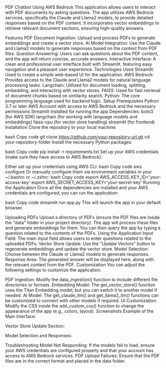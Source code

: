 PDF Chatbot Using AWS Bedrock
This application allows users to interact with PDF documents by asking questions. The app utilizes AWS Bedrock services, specifically the Claude and Llama2 models, to provide detailed responses based on the PDF content. It incorporates vector embeddings to retrieve relevant document sections, ensuring high-quality answers.

Features
PDF Document Ingestion: Upload and process PDFs to generate embeddings and create a vector store.
AI Model Integration: Use the Claude and Llama2 models to generate responses based on the context from PDF files.
Question Answering: Users can ask questions about the PDF content, and the app will return concise, accurate answers.
Interactive Interface: A clean and professional user interface built with Streamlit, featuring easy navigation and a pleasant user experience.
Technologies Used
Streamlit: Used to create a simple web-based UI for the application.
AWS Bedrock: Provides access to the Claude and Llama2 models for natural language processing tasks.
Langchain: Utilized for document loading, splitting, embedding, and interacting with vector stores.
FAISS: Used for fast retrieval of document chunks based on similarity search.
Python: The core programming language used for backend logic.
Setup
Prerequisites
Python 3.7 or later
AWS Account with access to AWS Bedrock and the necessary permissions
Streamlit installed for running the app
Dependencies:
boto3 (for AWS SDK)
langchain (for working with language models and embeddings)
faiss-cpu (for vector store handling)
streamlit (for frontend)
Installation
Clone the repository to your local machine:

bash
Copy code
git clone https://github.com/your-repository-url.git
cd your-repository-folder
Install the necessary Python packages:

bash
Copy code
pip install -r requirements.txt
Set up your AWS credentials (make sure they have access to AWS Bedrock):

Either set up your credentials using AWS CLI:
bash
Copy code
aws configure
Or manually configure them via environment variables in your ~/.bashrc or ~/.zshrc:
bash
Copy code
export AWS_ACCESS_KEY_ID='your-access-key'
export AWS_SECRET_ACCESS_KEY='your-secret-key'
Running the Application
Once all the dependencies are installed and your AWS credentials are configured, you can run the application:

bash
Copy code
streamlit run app.py
This will launch the app in your default browser.

Uploading PDFs
Upload a directory of PDFs (ensure the PDF files are inside the "data" folder in your project directory).
The app will process these files and generate embeddings for them.
You can then query the app by typing a question related to the contents of the PDFs.
Using the Application
Input Field: The main input field allows users to enter questions related to the uploaded PDFs.
Vector Store Update: Use the "Update Vectors" button to regenerate embeddings and update the vector store.
Model Selection: Choose between the Claude or Llama2 models to generate responses.
Response Area: The generated answer will be displayed here, along with the relevant context from the PDF.
Customization
You can adjust the following settings to customize the application:

PDF Ingestion: Modify the data_ingestion() function to include different file directories or formats.
Embedding Model: The get_vector_store() function uses the Titan Embedding model, but you can switch it to another model if needed.
AI Model: The get_claude_llm() and get_llama2_llm() functions can be customized to connect with other models if required.
UI Customization: Modify the CSS inside the add_custom_css() function to change the appearance of the app (e.g., colors, layout).
Screenshots
Example of the Main Interface:

Vector Store Update Section:

Model Selection and Responses:

Troubleshooting
Model Not Responding: If the models fail to load, ensure your AWS credentials are configured properly and that your account has access to AWS Bedrock services.
PDF Upload Failures: Ensure that the PDF files are in the correct format and placed in the data folder.

